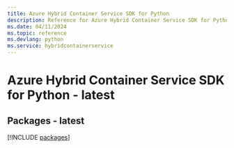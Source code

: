 ```yaml
---
title: Azure Hybrid Container Service SDK for Python
description: Reference for Azure Hybrid Container Service SDK for Python
ms.date: 04/11/2024
ms.topic: reference
ms.devlang: python
ms.service: hybridcontainerservice
---
```

# Azure Hybrid Container Service SDK for Python - latest
## Packages - latest
[!INCLUDE [packages](hybrid-container-service-index.md)]